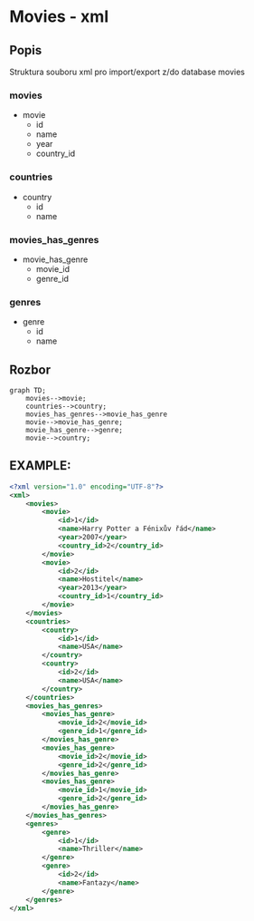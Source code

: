 # Movies - xml

## Popis

Struktura souboru xml pro import/export z/do database movies

### movies
- movie
    - id
    - name
    - year
    - country_id

### countries
- country
    - id
    - name

### movies_has_genres
- movie_has_genre
    - movie_id
    - genre_id

### genres
- genre
    - id
    - name

## Rozbor

```mermaid
graph TD;
    movies-->movie;
    countries-->country;
    movies_has_genres-->movie_has_genre
    movie-->movie_has_genre;
    movie_has_genre-->genre;
    movie-->country;
```

## EXAMPLE:
```xml
<?xml version="1.0" encoding="UTF-8"?>
<xml>
    <movies>
        <movie>
            <id>1</id>
            <name>Harry Potter a Fénixův řád</name>
            <year>2007</year>
            <country_id>2</country_id>
        </movie>
        <movie>
            <id>2</id>
            <name>Hostitel</name>
            <year>2013</year>
            <country_id>1</country_id>
        </movie>
    </movies>
    <countries>
        <country>
            <id>1</id>
            <name>USA</name>
        </country>
        <country>
            <id>2</id>
            <name>USA</name>
        </country>
    </countries>
    <movies_has_genres>
        <movies_has_genre>
            <movie_id>2</movie_id>
            <genre_id>1</genre_id>
        </movies_has_genre>
        <movies_has_genre>
            <movie_id>2</movie_id>
            <genre_id>2</genre_id>
        </movies_has_genre>
        <movies_has_genre>
            <movie_id>1</movie_id>
            <genre_id>2</genre_id>
        </movies_has_genre>
    </movies_has_genres>
    <genres>
        <genre>
            <id>1</id>
            <name>Thriller</name>
        </genre>
        <genre>
            <id>2</id>
            <name>Fantazy</name>
        </genre>
    </genres>
</xml>
```